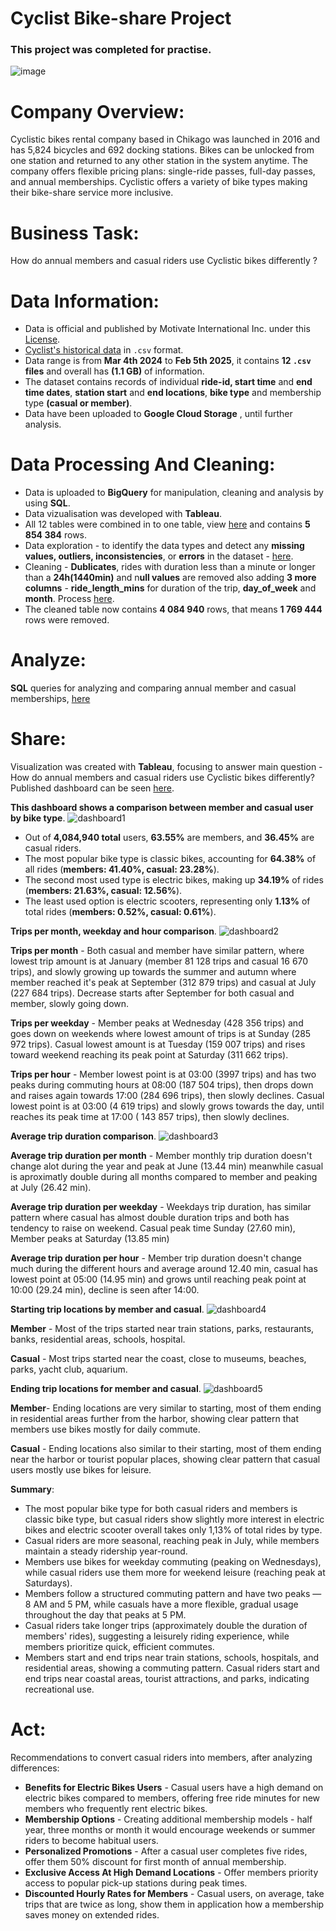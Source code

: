 # Cyclist Bike-share Project
### This project was completed for practise.
![image](https://miro.medium.com/v2/resize:fit:768/0*Udb72NivtDgfeetj.png)

# Company Overview:
Cyclistic bikes rental company based in Chikago was launched in 2016 and has 5,824  bicycles and 692 docking stations. Bikes can be unlocked from one station and returned to any other station in the
system anytime. The company offers flexible pricing plans: single-ride passes, full-day passes, and annual memberships. Cyclistic offers a variety of bike types making their bike-share service more inclusive.

# Business Task:
How do annual members and casual riders use Cyclistic bikes differently ?

# Data Information:

* Data is official and published by Motivate International Inc. under this [License](https://divvybikes.com/data-license-agreement).
* [Cyclist's historical data](https://divvy-tripdata.s3.amazonaws.com/index.html) in `.csv` format.
* Data range is from **Mar 4th 2024** to **Feb 5th 2025**, it contains **12 `.csv` files** and overall has **(1.1 GB)** of information.
* The dataset contains records of individual **ride-id, start time** and **end time dates**, **station start** and **end locations**, **bike type** and membership type **(casual or member)**.
* Data have been uploaded to **Google Cloud Storage** , until further analysis.

# Data Processing And Cleaning:
* Data is uploaded to **BigQuery** for manipulation, cleaning and analysis by using **SQL**.
* Data vizualisation was developed with **Tableau**.
* All 12 tables were combined in to one table, view [here](https://github.com/Aurimas-N/Cyclist-Bike-share-Analysis/blob/f2e546d9fddd832c3b12edb010a9e1cf7c257b0c/data_combining.sql) and contains **5 854 384** rows.
* Data exploration - to identify the data types and detect any **missing values, outliers, inconsistencies**, or **errors** in the dataset - [here](https://github.com/Aurimas-N/Cyclist-Bike-share-Analysis/blob/4cbbd89066b61295bef09407de9d58886e90616a/data_exploration.sql).
* Cleaning - **Dublicates**, rides with duration less than a minute or longer than a **24h(1440min)** and n**ull values** are removed also adding **3 more columns** - **ride_length_mins** for duration of the trip, **day_of_week** and **month**. Process [here](https://github.com/Aurimas-N/Cyclist-Bike-share-Analysis/blob/4878652616e7a1d451aec11187f0fb815b4b0fe4/data_cleaning.sql).
* The cleaned table now contains **4 084 940** rows, that means **1 769 444** rows were removed.

# Analyze:

**SQL** queries for analyzing and comparing annual member and casual memberships, [here](https://github.com/Aurimas-N/Cyclist-Bike-share-Analysis/blob/f7e49f0b269280f03d44226d8fac1c12923a3bd6/data_analysis.sql)

# Share:

Visualization was created with **Tableau**, focusing to answer main question - How do annual members and casual riders use Cyclistic bikes differently? Published dashboard can be seen [here](https://public.tableau.com/views/CyclistBike-shareProject/OfTotalRides?:language=en-US&:sid=&:redirect=auth&:display_count=n&:origin=viz_share_link).

**This dashboard shows a comparison between member and casual user by bike type**.
![dashboard1](https://github.com/user-attachments/assets/b7e965fb-4c40-476c-ad57-1bbe31c6fa2b)


* Out of **4,084,940 total** users, **63.55%** are members, and **36.45%** are casual riders.
* The most popular bike type is classic bikes, accounting for **64.38%** of all rides (**members: 41.40%, casual: 23.28%**).
* The second most used type is electric bikes, making up **34.19%** of rides (**members: 21.63%, casual: 12.56%**).
* The least used option is electric scooters, representing only **1.13%** of total rides (**members: 0.52%, casual: 0.61%**).

**Trips per month, weekday and hour comparison**.
![dashboard2](https://github.com/user-attachments/assets/1b20e742-6c33-4a3b-9b18-b686ed77d839)


**Trips per month** - Both casual and member have similar pattern, where lowest trip amount is at January (member 81 128 trips and casual 16 670 trips), and slowly growing up towards the summer and autumn where member reached it's peak at September (312 879 trips) and casual at July (227 684 trips). Decrease starts after September for both casual and member, slowly going down.

**Trips per weekday** - Member peaks at Wednesday (428 356 trips) and goes down on weekends where lowest amount of trips is at Sunday (285 972 trips). Casual lowest amount is at Tuesday (159 007 trips) and rises toward weekend reaching its peak point at Saturday (311 662 trips).

**Trips per hour** - Member lowest point is at 03:00 (3997 trips) and has two peaks during commuting hours at 08:00 (187 504 trips), then drops down and raises again towards 17:00 (284 696 trips), then slowly declines. 
Casual lowest point is at 03:00 (4 619 trips) and slowly grows towards the day, until reaches its peak time at 17:00 ( 143 857 trips), then slowly declines.

**Average trip duration comparison**.
![dashboard3](https://github.com/user-attachments/assets/f562b739-8c4b-4835-b617-ba1cce78d7b1)


**Average trip duration per month** - Member monthly trip duration doesn't change alot during the year and peak at June (13.44 min) meanwhile casual is aproximatly double during all months compared to member and peaking at July (26.42 min).

**Average trip duration per weekday** - Weekdays trip duration, has similar pattern where casual has almost double duration trips and both has tendency to raise on weekend. Casual peak time Sunday (27.60 min), Member peaks at Saturday (13.85 min)

**Average trip duration per hour** - Member trip duration doesn't change much during the different hours and average around 12.40 min, casual has lowest point at 05:00 (14.95 min) and grows until reaching peak point at 10:00 (29.24 min), decline is seen after 14:00.

**Starting trip locations by member and casual**.
![dashboard4](https://github.com/user-attachments/assets/889f6be6-39d8-4ec6-b1e7-a1ed961c4b7c)

**Member** - Most of the trips started near train stations, parks, restaurants, banks, residential areas, schools, hospital.

**Casual** - Most trips started near the coast, close to museums, beaches, parks, yacht club, aquarium.

**Ending trip locations for member and casual**.
![dashboard5](https://github.com/user-attachments/assets/3ae9ba17-8cd3-4226-b186-bfb760ddeadb)

**Member**- Ending locations are very similar to starting, most of them ending in residential areas further from the harbor, showing clear pattern that members use bikes mostly for daily commute.

**Casual** - Ending locations also similar to their starting, most of them ending near the harbor or tourist popular places, showing clear pattern that casual users mostly use bikes for leisure.

**Summary**: 

* The most popular bike type for both casual riders and members is classic bike type, but casual riders show slightly more interest in electric bikes and electric scooter overall takes only 1,13% of total rides by type.
* Casual riders are more seasonal, reaching peak in July, while members maintain a steady ridership year-round.
* Members use bikes for weekday commuting (peaking on Wednesdays), while casual riders use them more for weekend leisure (reaching peak at Saturdays).
* Members follow a structured commuting pattern and have two peaks — 8 AM and 5 PM, while casuals have a more flexible, gradual usage throughout the day that peaks at 5 PM.
* Casual riders take longer trips (approximately double the duration of members' rides), suggesting a leisurely riding experience, while members prioritize quick, efficient commutes.
* Members start and end trips near train stations, schools, hospitals, and residential areas, showing a commuting pattern. Casual riders start and end trips near coastal areas, tourist attractions, and parks, indicating recreational use.

# Act:

Recommendations to convert casual riders into members, after analyzing differences:

* **Benefits for Electric Bikes Users** - Casual users have a high demand on electric bikes compared to members, offering free ride minutes for new members who frequently rent electric bikes.
* **Membership Options** - Creating additional membership models - half year, three months or month it would encourage weekends or summer riders to become habitual users.
* **Personalized Promotions** - After a casual user completes five rides, offer them 50% discount for first month of annual membership.
* **Exclusive Access At High Demand Locations** - Offer members priority access to popular pick-up stations during peak times.
* **Discounted Hourly Rates for Members** - Casual users, on average, take trips that are twice as long, show them in application how a membership saves money on extended rides.
















